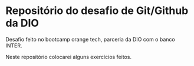 # Repositório do desafio de Git/Github da DIO
Desafio feito no bootcamp orange tech, parceria da DIO com o banco INTER.

Neste repositório colocarei alguns exercícios feitos.
